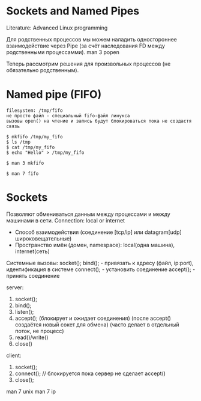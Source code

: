 # Sockets and Named Pipes
Literature: Advanced Linux programming

Для родственных процессов мы можем наладить одностороннее взаимодействие через Pipe (за счёт наследования FD между родственными процессамми).
man 3 popen

Теперь рассмотрим решения для произвольных процессов (не обязательно родственным).
# Named pipe (FIFO)
    filesystem: /tmp/fifo
    не просто файл - специальный fifo-файл линукса
    вызовы open() на чтение и запись будут блокироваться пока не создастя связь
```
$ mkfifo /tmp/my_fifo
$ ls /tmp
$ cat /tmp/my_fifo
$ echo "Hello" > /tmp/my_fifo
```
```
$ man 3 mkfifo
```
```
$ man 7 fifo
```

# Sockets
Позволяют обмениваться данным между процессами и между машинами в сети.
Connection: local or internet

* Способ взаимодействия
    (соединение [tcp/ip] или datagram[udp] широковещательные)
* Пространство имён (домен, namespace): local(одна машина), internet(сеть)

Системные вызовы:
socket();
bind(); - привязать к адресу (файл, ip:port), идентификация в системе
connect(); - установить соединение
accept(); - принять соединение

server:

1.  socket();
2.  bind();
3.  listen();
4.  accept(); (блокирует и ожидает соединения)
(после accept() создаётся новый сокет для обмена)
(часто делает в отдельный поток, не процесс)
5.  read()/write()
6.  close()




client:

1.  socket();
2.  connect();  // блокируется пока сервер не сделает accept()
3.  close();


man 7 unix 
man 7 ip 



